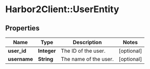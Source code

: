 # Harbor2Client::UserEntity

## Properties
Name | Type | Description | Notes
------------ | ------------- | ------------- | -------------
**user_id** | **Integer** | The ID of the user. | [optional] 
**username** | **String** | The name of the user. | [optional] 


